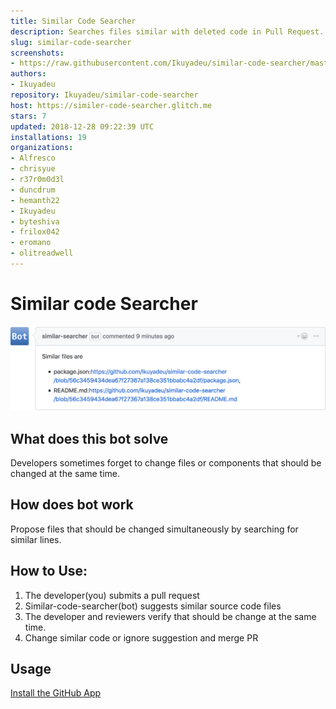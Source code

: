 ```yaml
---
title: Similar Code Searcher
description: Searches files similar with deleted code in Pull Request.
slug: similar-code-searcher
screenshots:
- https://raw.githubusercontent.com/Ikuyadeu/similar-code-searcher/master/images/ScreenShot.png
authors:
- Ikuyadeu
repository: Ikuyadeu/similar-code-searcher
host: https://similer-code-searcher.glitch.me
stars: 7
updated: 2018-12-28 09:22:39 UTC
installations: 19
organizations:
- Alfresco
- chrisyue
- r37r0m0d3l
- duncdrum
- hemanth22
- Ikuyadeu
- byteshiva
- frilox042
- eromano
- olitreadwell
---
```


# Similar code Searcher

![screeenshot](https://github.com/Ikuyadeu/similar-code-searcher/raw/master/images/Screenshot.png)

## What does this bot solve

Developers sometimes forget to change files or components that should be changed at the same time.

## How does bot work

Propose files that should be changed simultaneously by searching for similar lines.

## How to Use:

1. The developer(you) submits a pull request
2. Similar-code-searcher(bot) suggests similar source code files
3. The developer and reviewers verify that should be change at the same time.
4. Change similar code or ignore suggestion and merge PR

## Usage

[Install the GitHub App](https://github.com/apps/similar-code-searcher)

